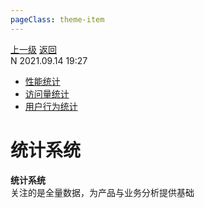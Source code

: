 ```yaml
---
pageClass: theme-item
---
```

<div class="extend-header">
    <div class="info">
        <div class="record">
            <a class="back" href="./">上一级</a>
            <a class="back" href="./">返回</a>
        </div>        
        <div class="mini">
            <span>N 2021.09.14 19:27</span>
        </div>
    </div>
    <div class="content"><div class="custom-block children"><ul><li><a href="/frontend/layerSecurity/systemStatistical/performance">性能统计</a></li><li><a href="/frontend/layerSecurity/systemStatistical/pv">访问量统计</a></li><li><a href="/frontend/layerSecurity/systemStatistical/behavior">用户行为统计</a></li></ul></div></div>
</div>
<div class="content-header">
<h1>统计系统</h1><strong>统计系统</strong>
<summary class="desc">关注的是全量数据，为产品与业务分析提供基础</summary>
</div>
<div class="static-content">


</div>